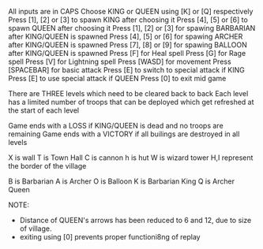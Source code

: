 All inputs are in CAPS
Choose KING or QUEEN using [K] or [Q] respectively
Press [1], [2] or [3] to spawn KING after choosing it
Press [4], [5] or [6] to spawn QUEEN after choosing it
Press [1], [2] or [3] for spawing BARBARIAN after KING/QUEEN is spawned
Press [4], [5] or [6] for spawing ARCHER after KING/QUEEN is spawned
Press [7], [8] or [9] for spawing BALLOON after KING/QUEEN is spawned
Press [F] for Heal spell
Press [G] for Rage spell
Press [V] for Lightning spell
Press [WASD] for movement
Press [SPACEBAR] for basic attack
Press [E] to switch to special attack if KING
Press [E] to use special attack if QUEEN
Press [0] to exit mid game

There are THREE levels which need to be cleared back to back
Each level has a limited number of troops that can be deployed which get refreshed at the start of each level

Game ends with a LOSS if KING/QUEEN is dead and no troops are remaining
Game ends with a VICTORY if all builings are destroyed in all levels

X is wall
T is Town Hall
C is cannon
h is hut
W is wizard tower
H,I represent the border of the village

B is Barbarian
A is Archer
O is Balloon
K is Barbarian King
Q is Archer Queen


NOTE:
- Distance of QUEEN's arrows has been reduced to 6 and 12, due to size of village.
- exiting using [0] prevents proper functioni8ng of replay